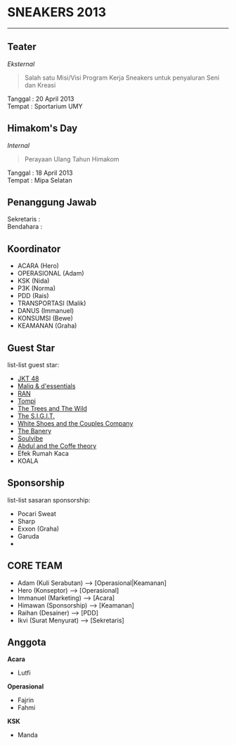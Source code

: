 SNEAKERS 2013
=============
-------

Teater 
------
_Eksternal_  
>Salah satu Misi/Visi Program Kerja Sneakers untuk penyaluran Seni dan Kreasi  
  
Tanggal     : 20 April 2013  
Tempat      : Sportarium UMY  

Himakom's Day 
------
_Internal_  
>Perayaan Ulang Tahun Himakom  
  
Tanggal     : 18 April 2013  
Tempat      : Mipa Selatan  

Penanggung Jawab
---------
Sekretaris  :  
Bendahara   :  

Koordinator
---------
- ACARA (Hero)
- OPERASIONAL (Adam)
- KSK (Nida)
- P3K (Norma)
- PDD (Rais)
- TRANSPORTASI (Malik)
- DANUS (Immanuel)
- KONSUMSI (Bewe)
- KEAMANAN (Graha)

Guest Star
-------
list-list guest star:  
  
- [JKT 48](http://www.jkt48.com/)
- [Maliq & d'essentials](https://twitter.com/MaliqMusic)
- [RAN](http://ranforyourlife.com/new/)
- [Tompi](http://drtompi.com/main/)
- [The Trees and The Wild](https://twitter.com/ttatw)
- [The S.I.G.I.T.](http://thesigit.com/)
- [White Shoes and the Couples Company](http://whiteshoesandthecouplescompany.org/web/)
- [The Banery](https://twitter.com/TheBanery)
- [Soulvibe](https://twitter.com/SVSoulvibe)
- [Abdul and the Coffe theory](https://twitter.com/abdullikecoffee)
- Efek Rumah Kaca
- KOALA

Sponsorship
-------
list-list sasaran sponsorship:  
  
- Pocari Sweat
- Sharp
- Exxon (Graha)
- Garuda
- 


CORE TEAM
-------
- Adam (Kuli Serabutan) --> [Operasional|Keamanan]
- Hero (Konseptor) --> [Operasional]
- Immanuel (Marketing) --> [Acara]
- Himawan (Sponsorship) --> [Keamanan]
- Raihan (Desainer) --> [PDD]
- Ikvi (Surat Menyurat) --> [Sekretaris]


Anggota
-------
__Acara__
- Lutfi
  
__Operasional__
- Fajrin
- Fahmi
  
__KSK__
- Manda